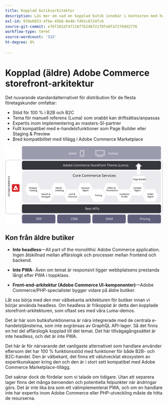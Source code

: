 ```yaml
---
title: Kopplad butiksarkitektur
description: Läs mer om vad en kopplad butik innebär i kontexten med headless Adobe Commerce-arkitekturer.
exl-id: 978e6853-4fbe-45b8-8e46-f491c6724fc6
source-git-commit: e76f101df47116f7b246f21f0fe0fa72769d2776
workflow-type: tm+mt
source-wordcount: '315'
ht-degree: 0%

---
```


# Kopplad (äldre) Adobe Commerce storefront-arkitektur

Det nuvarande standardalternativet för distribution för de flesta företagskunder omfattar:

- Stöd för 100 % i B2B och B2C
- Tema för manuell referens (Luma) som snabbt kan driftsättas/anpassas
- Expertis inom implementering av masters-SI-partner
- Fullt kompatibel med e-handelsfunktioner som Page Builder eller Staging &amp; Preview
- Bred kompatibilitet med tillägg i Adobe Commerce Marketplace

![Bild som visar en kopplad Adobe Commerce storefront-arkitektur](../../../assets/playbooks/coupled-storefront-architecture.svg)

## Kon från äldre butiker

- **Inte headless**—All part of the monolithic Adobe Commerce application. Ingen åtskillnad mellan affärslogik och processer mellan frontend och backend.

- **Inte PWA**- Även om temat är responsivt ligger webbplatsens prestanda långt efter PWA i toppklass.

- **Front-end-arkitektur (Adobe Commerce UI-komponenter)**—Adobe Commerce/PHP-specialister bygger vidare på äldre butiker.

Låt oss börja med den mer välbekanta arkitekturen för butiker innan vi börjar använda headless. Om headless är frikopplat är detta den kopplade storefront-arkitekturen, som oftast ses med våra Luma-demos.

Det är här som butiksfunktionerna är nära integrerade med de centrala e-handelstjänsterna, som inte avgränsas av GraphQL API-lager. Så det finns en hel del affärslogik kopplad till det temat. Det här tillvägagångssättet är inte headless, och det är inte PWA.

Det här är för närvarande det vanligaste alternativet som handlare använder eftersom det har 100 % funktionsstöd med funktioner för både B2B- och B2C-handel. Den är välbekant, det finns ett välutvecklat ekosystem av expertkunskaper kring den och den är i stort sett kompatibel med Adobe Commerce Marketplace-tillägg.

Det saknar dock de fördelar som vi talade om tidigare. Utan att separera lager finns det många beroenden och potentiella felpunkter när ändringar görs. Det är inte lika bra som ett välimplementerat PWA, och om en handlare inte har expertis inom Adobe Commerce eller PHP-utveckling måste de hitta de resurserna.
